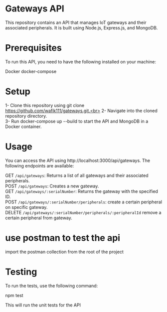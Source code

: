 # Gateways API
<p>This repository contains an API that manages IoT gateways and their associated peripherals. It is built using Node.js, 
Express.js, and MongoDB.</p>


# Prerequisites
<p>To run this API, you need to have the following installed on your machine:</p>

Docker
docker-compose

# Setup
1- Clone this repository using git clone https://github.com/wafik111/gateways.git.<br>
2- Navigate into the cloned repository directory.<br>
3- Run docker-compose up --build to start the API and MongoDB in a Docker container.<br>


# Usage
You can access the API using http://localhost:3000/api/gateways. The following endpoints are available:

GET `/api/gateways`: Returns a list of all gateways and their associated peripherals.<br>
POST `/api/gateways`: Creates a new gateway.<br>
GET `/api/gateways/:serialNumber`: Returns the gateway with the specified ID.<br>
POST `/api/gateways/:serialNumber/peripherals`: create a certain peripheral on specific gateway.<br>
DELETE `/api/gateways/:serialNumber/peripherals/:peripheralId` remove a certain peripheral from gateway.<br>

# use postman to test the api
import the postman collection from the root of the project


# Testing
To run the tests, use the following command:

npm test

This will run the unit tests for the API

